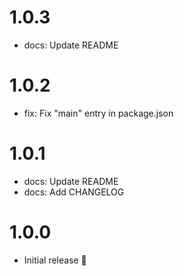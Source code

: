 # 1.0.3

- docs: Update README

# 1.0.2

- fix: Fix "main" entry in package.json

# 1.0.1

- docs: Update README
- docs: Add CHANGELOG

# 1.0.0

- Initial release 🎉
